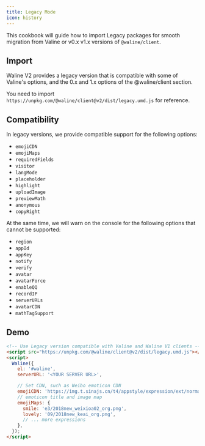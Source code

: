 ```yaml
---
title: Legacy Mode
icon: history
---
```


This cookbook will guide how to import Legacy packages for smooth migration from Valine or v0.x v1.x versions of `@waline/client`.

<!-- more -->

## Import

Waline V2 provides a legacy version that is compatible with some of Valine's options, and the 0.x and 1.x options of the @waline/client section.

You need to import `https://unpkg.com/@waline/client@v2/dist/legacy.umd.js` for reference.

## Compatibility

In legacy versions, we provide compatible support for the following options:

- `emojiCDN`
- `emojiMaps`
- `requiredFields`
- `visitor`
- `langMode`
- `placeholder`
- `highlight`
- `uploadImage`
- `previewMath`
- `anonymous`
- `copyRight`

At the same time, we will warn on the console for the following options that cannot be supported:

- `region`
- `appId`
- `appKey`
- `notify`
- `verify`
- `avatar`
- `avatarForce`
- `enableQQ`
- `recordIP`
- `serverURLs`
- `avatarCDN`
- `mathTagSupport`

## Demo

```html
<!-- Use Legacy version compatible with Valine and Waline V1 clients -->
<script src="https://unpkg.com/@waline/client@v2/dist/legacy.umd.js"></script>
<script>
  Waline({
    el: '#waline',
    serverURL: '<YOUR SERVER URL>',

    // Set CDN, such as Weibo emoticon CDN
    emojiCDN: 'https://img.t.sinajs.cn/t4/appstyle/expression/ext/normal/',
    // emoticon title and image map
    emojiMaps: {
      smile: 'e3/2018new_weixioa02_org.png',
      lovely: '09/2018new_keai_org.png',
      // ... more expressions
    },
  });
</script>
```
